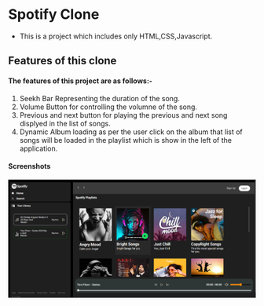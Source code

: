 # Spotify Clone
- This is a project which includes only HTML,CSS,Javascript.

## Features of this clone
#### The features of this project are as follows:-
1. Seekh Bar Representing the duration of the song.
2. Volume Button for controlling the volumne of the song.
3. Previous and next button for playing the previous and next song displyed in the list of songs.
4. Dynamic Album loading as per the user click on the album that list of songs will be loaded in the playlist which is show in the left of the application.
#### Screenshots
![alt text](image.png)
